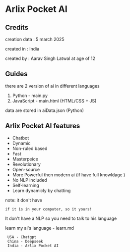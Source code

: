 # Arlix Pocket AI
##  Credits
creation data : 5 march 2025

created in : India

created by : Aarav Singh Latwal at age of 12

## Guides
there are 2 version of ai in different languages

1. Python - main.py
2. JavaScript - main.html (HTML/CSS + JS)

data are stored in aiData.json (Python)

## Arlix Pocket AI features
* Chatbot
* Dynamic
* Non-ruled based
* Fast
* Masterpeice
* Revolutionary 
* Open-source
* More Powerful then modern ai (if have full knowldage )
* No NLP included
* Self-learning
* Learn dynamicly by chatting

note: it don't have

```if it is in your computer, so it yours!```

It don't have a NLP so you need to talk to his language

learn my ai's language - learn.md   

```
 USA - Chatgpt
 China - Deepseek
 India - Arlix Pocket AI
 ```
